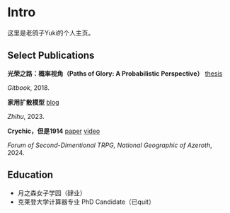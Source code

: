 # Intro

这里是老鸽子Yuki的个人主页。

## Select Publications

**光荣之路：概率视角（Paths of Glory: A Probabilistic Perspective）** [thesis](https://hzsydy.gitbook.io/pog)

*Gitbook*, 2018. 

**家用扩散模型** [blog](https://zhuanlan.zhihu.com/p/668940718)

*Zhihu*, 2023. 

**Crychic，但是1914** 
[paper](https://nga.178.com/read.php?tid=40784913) [video](https://space.bilibili.com/2335347/channel/collectiondetail?sid=3766243)

*Forum of Second-Dimentional TRPG, National Geographic of Azeroth*, 2024. 

## Education

- 月之森女子学园（肄业）
- 克莱登大学计算器专业 PhD Candidate（已quit）
